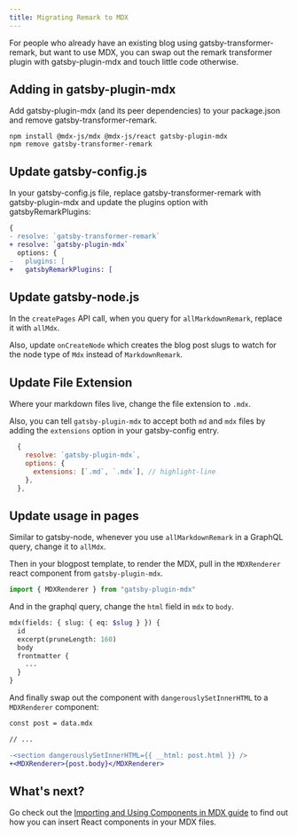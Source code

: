 ```yaml
---
title: Migrating Remark to MDX
---
```


For people who already have an existing blog using gatsby-transformer-remark, but want to use MDX, you can swap out the remark transformer plugin with gatsby-plugin-mdx and touch little code otherwise.

## Adding in gatsby-plugin-mdx

Add gatsby-plugin-mdx (and its peer dependencies) to your package.json and remove gatsby-transformer-remark.

```shell
npm install @mdx-js/mdx @mdx-js/react gatsby-plugin-mdx
npm remove gatsby-transformer-remark
```

## Update gatsby-config.js

In your gatsby-config.js file, replace gatsby-transformer-remark with gatsby-plugin-mdx and update the plugins option with gatsbyRemarkPlugins:

```diff
{
- resolve: `gatsby-transformer-remark`
+ resolve: `gatsby-plugin-mdx`
  options: {
-   plugins: [
+   gatsbyRemarkPlugins: [
```

## Update gatsby-node.js

In the `createPages` API call, when you query for `allMarkdownRemark`, replace it with `allMdx`.

Also, update `onCreateNode` which creates the blog post slugs to watch for the node type of `Mdx` instead of `MarkdownRemark`.

## Update File Extension

Where your markdown files live, change the file extension to `.mdx`.

Also, you can tell `gatsby-plugin-mdx` to accept both `md` and `mdx` files by adding the `extensions` option in your gatsby-config entry.

```js
  {
    resolve: `gatsby-plugin-mdx`,
    options: {
      extensions: [`.md`, `.mdx`], // highlight-line
    },
  },
```

## Update usage in pages

Similar to gatsby-node, whenever you use `allMarkdownRemark` in a GraphQL query, change it to `allMdx`.

Then in your blogpost template, to render the MDX, pull in the `MDXRenderer` react component from `gatsby-plugin-mdx`.

```js
import { MDXRenderer } from "gatsby-plugin-mdx"
```

And in the graphql query, change the `html` field in `mdx` to `body`.

```graphql
mdx(fields: { slug: { eq: $slug } }) {
  id
  excerpt(pruneLength: 160)
  body
  frontmatter {
    ...
  }
}
```

And finally swap out the component with `dangerouslySetInnerHTML` to a `MDXRenderer` component:

```diff
const post = data.mdx

// ...

-<section dangerouslySetInnerHTML={{ __html: post.html }} />
+<MDXRenderer>{post.body}</MDXRenderer>
```

## What's next?

Go check out the [Importing and Using Components in MDX guide](/docs/mdx/importing-and-using-components) to find out how you can insert React components in your MDX files.
